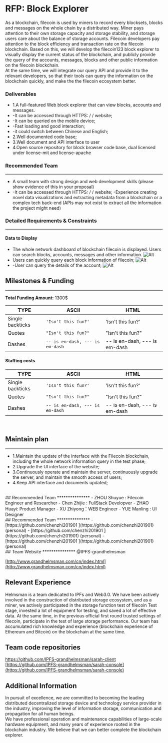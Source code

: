 # RFP: Block Explorer

As a blockchain, filecoin is used by miners to record every blocksets, blocks and messages on the whole chain by a distributed way.
Miner pays attention to their own storage capacity and storage stability, and storage users care about the balance of storage accounts. Filecoin developers pay attention to the block efficiency and transaction rate on the filecoin blockchain.
Based on this, we will develop the filecoin123 block explorer to visually display the current status of the blockchain, and publicly provide the query of the accounts, messages, blocks and other public information on the filecoin blockchain.
<br>
At the same time, we will integrate our query API and provide it to the relevant developers, so that their tools can query the information on the blockchain quickly, and make the the filecoin ecosystem better.
<br>
### Deliverables

-  1.A full-featured Web block explorer that can view blocks, accounts and messages.
- -It can be accessed through HTTPS: / / website;
- -It can be queried on the mobile device;
- -Fast loading and good interaction;
- -it could switch between Chinese and English;
- 2.Well documented code base;
- 3.Well document and API interface to user
- 4.Open source repository for block browser code base, dual licensed under license-mit and license-apache
### Recommended Team
***************

-  A small team with strong design and web development skills (please show evidence of this in your proposal)
- -It can be accessed through HTTPS: / / website;
-Experience creating novel data visualizations and extracting metadata from a blockchain or a complex tech back-end (APIs may not exist to extract all the information the project might need)
### Detailed Requirements & Constraints
***************
#### Data to Display
- The whole network dashboard of blockchain filecoin is displayed. Users can search blocks, accounts, messages and other information.
![Alt](https://imgconvert.csdnimg.cn/aHR0cHM6Ly91cGxvYWQuZ3JhbmRoZWxtc21hbi5jb20vaGxtL3N0YWdlL0ZpbGVjb2luMTIzJTIwYmxvY2tjaGFpbiUyMGFwcGx5MTkwOS5wbmc?x-oss-process=image/format,png)
- Users can quickly query each block information of filecoin;
![Alt](https://imgconvert.csdnimg.cn/aHR0cHM6Ly91cGxvYWQuZ3JhbmRoZWxtc21hbi5jb20vaGxtL3N0YWdlL0ZpbGVjb2luMTIzJTIwYmxvY2tjaGFpbiUyMGFwcGx5MTk3MS5wbmc?x-oss-process=image/format,png)
- -User can query the details of the account;
![Alt](https://imgconvert.csdnimg.cn/aHR0cHM6Ly91cGxvYWQuZ3JhbmRoZWxtc21hbi5jb20vaGxtL3N0YWdlL0ZpbGVjb2luMTIzJTIwYmxvY2tjaGFpbiUyMGFwcGx5MjAxNi5wbmc?x-oss-process=image/format,png)

## Milestones & Funding
***************
**Total Funding Amount:** 1300$



|    TYPE   |ASCII                          |HTML
|----------------|-------------------------------|-----------------------------|
|Single backticks|`'Isn't this fun?'`            |'Isn't this fun?'            |
|Quotes          |`"Isn't this fun?"`            |"Isn't this fun?"            |
|Dashes          |`-- is en-dash, --- is em-dash`|-- is en-dash, --- is em-dash|
#### Staffing costs
|    TYPE   |ASCII                          |HTML
|----------------|-------------------------------|-----------------------------|
|Single backticks|`'Isn't this fun?'`            |'Isn't this fun?'            |
|Quotes          |`"Isn't this fun?"`            |"Isn't this fun?"            |
|Dashes          |`-- is en-dash, --- is em-dash`|-- is en-dash, --- is em-dash|
<br>

## Maintain plan
***************
- 1.Maintain the update of the interface with the Filecoin blockchain, including the whole network information query in the test phase;
- 2.Upgrade the UI interface of the website;
- 3.Continuously operate and maintain the server, continuously upgrade the server, and maintain the smooth access of users;
- 4.Keep API interface and documents updated;
<br>
## Recommended Team
***************
- ZHOU Shuyue : Filecoin Engineer and Researcher
- Chen Zhijie : FullStack Developver
- ZHAO Huayi: Product Manager
- XU Zhiyong：WEB Engineer
- YUE Manling : UI Designer
<br>
 ## Recommended Team
***************
- [https://github.com/chenzhi201901 ](https://github.com/chenzhi201901) (personal)
- [https://github.com/chenzhi201901 ](https://github.com/chenzhi201901) (personal)
- [https://github.com/chenzhi201901 ](https://github.com/chenzhi201901) (personal)
<br>
## Team Website
***************
@IPFS-grandhelmsman

[http://www.grandhelmsman.com/cn/index.html](http://www.grandhelmsman.com/cn/index.html) 
<br>
## Relevant Experience
Helmsman is a team dedicated to IPFs and Web3.0. We have been actively involved in the construction of distributed storage ecosystem, and as a miner, we actively participated in the storage function test of filecoin Test stage, invested a lot of equipment for testing, and saved a lot of effective data. At the same time, in the previous official first round trusted settings of filecoin, participate in the test of large storage performance. Our team has accumulated rich knowledge and experience (blockchain experience of Ethereum and Bitcoin) on the blockchain at the same time.
## Team code repositories
[https://github.com/IPFS-grandhelmsman/sarah-client ](https://github.com/IPFS-grandhelmsman/sarah-client ) 
[https://github.com/IPFS-grandhelmsman/sarah-console](https://github.com/IPFS-grandhelmsman/sarah-console) 
## Additional Information
In pursuit of excellence, we are committed to becoming the leading distributed decentralized storage device and technology service provider in the industry, improving the level of information storage, communication and propagation for all human beings.
<br>
We have professional operation and maintenance capabilities of large-scale hardware equipment, and many years of experience rooted in the blockchain industry. We believe that we can better complete the blockchain explorer.
